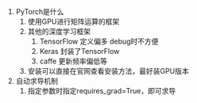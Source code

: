 1. PyTorch是什么
    1. 使用GPU进行矩阵运算的框架
    2. 其他的深度学习框架
        1. TensorFlow 定义偏多 debug时不方便
        2. Keras 封装了TensorFlow
        3. caffe 更新频率偏低等
    3. 安装可以直接在官网查看安装方法，最好装GPU版本
2. 自动求导机制
    1. 指定参数时指定requires_grad=True，即可求导